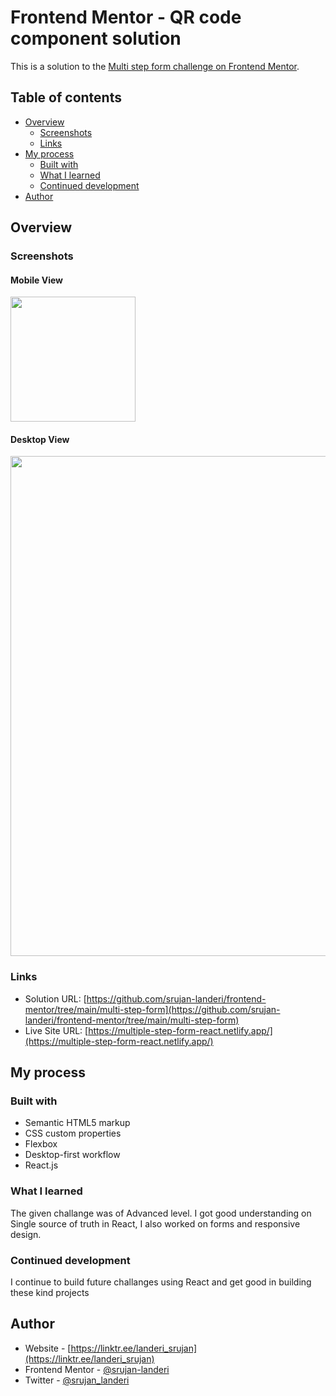 # Frontend Mentor - QR code component solution

This is a solution to the [Multi step form challenge on Frontend Mentor](https://www.frontendmentor.io/challenges/multistep-form-YVAnSdqQBJ/hub).
## Table of contents

- [Overview](#overview)
  - [Screenshots](#screenshots)
  - [Links](#links)
- [My process](#my-process)
  - [Built with](#built-with)
  - [What I learned](#what-i-learned)
  - [Continued development](#continued-development)
- [Author](#author)

## Overview

### Screenshots

#### Mobile View
<img margin = "10" width = "200" src = "https://i.postimg.cc/fLh4NVNm/Screenshot-2023-03-19-at-22-42-31-Frontend-Mentor-Multi-step-form.png)](https://postimg.cc/JyKY34tz">

#### Desktop View
<img margin = "10" width = "800" src = "https://i.postimg.cc/L52MznQ2/Screenshot-2023-03-19-at-22-42-50-Frontend-Mentor-Multi-step-form.png)](https://postimg.cc/Pp3cHrkR">


### Links

- Solution URL: [https://github.com/srujan-landeri/frontend-mentor/tree/main/multi-step-form](https://github.com/srujan-landeri/frontend-mentor/tree/main/multi-step-form)
- Live Site URL: [https://multiple-step-form-react.netlify.app/](https://multiple-step-form-react.netlify.app/)

## My process

### Built with

- Semantic HTML5 markup
- CSS custom properties
- Flexbox
- Desktop-first workflow
- React.js

### What I learned
The given challange was of Advanced level. I got good understanding on Single source of truth in React, I also worked on forms and responsive design.

### Continued development
I continue to build future challanges using React and get good in building these kind projects

## Author

- Website - [https://linktr.ee/landeri_srujan](https://linktr.ee/landeri_srujan)
- Frontend Mentor - [@srujan-landeri](https://www.frontendmentor.io/profile/srujan-landeri)
- Twitter - [@srujan_landeri](https://twitter.com/srujan_landeri)
